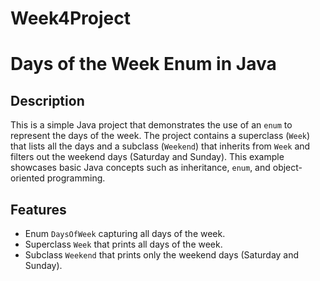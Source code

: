 # Week4Project
 # Days of the Week Enum in Java

## Description
This is a simple Java project that demonstrates the use of an `enum` to represent the days of the week. The project contains a superclass (`Week`) that lists all the days and a subclass (`Weekend`) that inherits from `Week` and filters out the weekend days (Saturday and Sunday). This example showcases basic Java concepts such as inheritance, `enum`, and object-oriented programming.

## Features
- Enum `DaysOfWeek` capturing all days of the week.
- Superclass `Week` that prints all days of the week.
- Subclass `Weekend` that prints only the weekend days (Saturday and Sunday).
  

